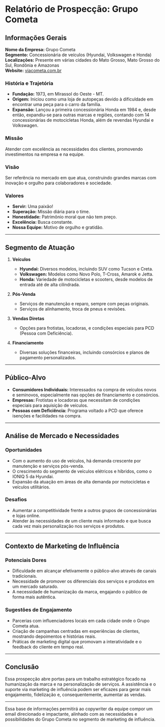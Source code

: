 # Relatório de Prospecção: Grupo Cometa

## Informações Gerais

**Nome da Empresa:** Grupo Cometa  
**Segmento:** Concessionária de veículos (Hyundai, Volkswagen e Honda)  
**Localizações:** Presente em várias cidades do Mato Grosso, Mato Grosso do Sul, Rondônia e Amazonas  
**Website:** [viacometa.com.br](https://www.viacometa.com.br)

### História e Trajetória
- **Fundação:** 1973, em Mirassol do Oeste - MT.
- **Origem:** Iniciou como uma loja de autopeças devido à dificuldade em encontrar uma peça para o carro da família.
- **Expansão:** Lançou a primeira concessionária Honda em 1984 e, desde então, expandiu-se para outras marcas e regiões, contando com 14 concessionárias de motocicletas Honda, além de revendas Hyundai e Volkswagen.

### Missão
Atender com excelência as necessidades dos clientes, promovendo investimentos na empresa e na equipe.

### Visão
Ser referência no mercado em que atua, construindo grandes marcas com inovação e orgulho para colaboradores e sociedade.

### Valores
- **Servir:** Uma paixão!
- **Superação:** Missão diária para o time.
- **Honestidade:** Patrimônio moral que não tem preço.
- **Excelência:** Busca constante.
- **Nossa Equipe:** Motivo de orgulho e gratidão.

---

## Segmento de Atuação

1. **Veículos**
   - **Hyundai:** Diversos modelos, incluindo SUV como Tucson e Creta.
   - **Volkswagen:** Modelos como Novo Polo, T-Cross, Amarok e Jetta.
   - **Honda:** Variedade de motocicletas e scooters, desde modelos de entrada até de alta cilindrada.
  
2. **Pós-Venda**
   - Serviços de manutenção e reparo, sempre com peças originais.
   - Serviços de alinhamento, troca de pneus e revisões.

3. **Vendas Diretas**
   - Opções para frotistas, locadoras, e condições especiais para PCD (Pessoa com Deficiência).

4. **Financiamento**
   - Diversas soluções financeiras, incluindo consórcios e planos de pagamento personalizados.

---

## Público-Alvo
- **Consumidores Individuais:** Interessados na compra de veículos novos e seminovos, especialmente nas opções de financiamento e consórcios.
- **Empresas:** Frotistas e locadoras que necessitam de condições especiais para aquisição de veículos.
- **Pessoas com Deficiência:** Programa voltado a PCD que oferece isenções e facilidades na compra.

---

## Análise de Mercado e Necessidades

### Oportunidades
- Com o aumento do uso de veículos, há demanda crescente por manutenção e serviços pós-venda.
- O crescimento do segmento de veículos elétricos e híbridos, como o IONIQ 5 da Hyundai.
- Expansão da atuação em áreas de alta demanda por motocicletas e veículos utilitários.

### Desafios
- Aumentar a competitividade frente a outros grupos de concessionárias e lojas online.
- Atender às necessidades de um cliente mais informado e que busca cada vez mais personalização nos serviços e produtos.

---

## Contexto de Marketing de Influência

### Potenciais Dores
- Dificuldade em alcançar efetivamente o público-alvo através de canais tradicionais.
- Necessidade de promover os diferenciais dos serviços e produtos em um mercado saturado.
- A necessidade de humanização da marca, engajando o público de forma mais autêntica.

### Sugestões de Engajamento
- Parcerias com influenciadores locais em cada cidade onde o Grupo Cometa atua.
- Criação de campanhas centradas em experiências de clientes, mostrando depoimentos e histórias reais.
- Práticas de marketing digital que promovam a interatividade e o feedback do cliente em tempo real.

---

## Conclusão
Essa prospecção abre portas para um trabalho estratégico focado na humanização da marca e na personalização de serviços. A assistência e o suporte via marketing de influência podem ser eficazes para gerar mais engajamento, fidelização e, consequentemente, aumentar as vendas.

--- 

Essa base de informações permitirá ao copywriter da equipe compor um email direcionado e impactante, alinhado com as necessidades e possibilidades do Grupo Cometa no segmento de marketing de influência.